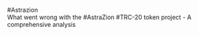 #Astrazion  
What went wrong with the #AstraZion #TRC-20 token project - A comprehensive analysis  
  


